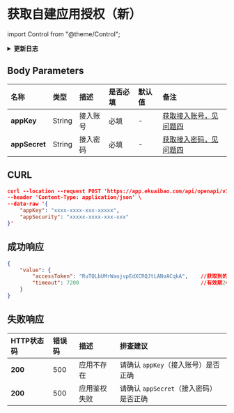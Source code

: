 # 获取自建应用授权（新）

import Control from "@theme/Control";

<Control
method="POST"
url="/api/openapi/v1/auth/getAppAccessToken"
/>

<details>
  <summary><b>更新日志</b></summary>
  <div>

[**1.25.0**](/docs/open-api/notice/update-log#1250) -> 🆕 新增了本接口。<br/>

  </div>
</details>

## Body Parameters

| 名称 | 类型 | 描述 | 是否必填 | 默认值 | 备注 |
| :--- | :--- | :--- | :--- |:--- | :--- |
| **appKey**       | String | 接入账号 | 必填 | - | [获取接入账号，见问题四](/docs/open-api/getting-started/question-answer#问题四) |
| **appSecret**    | String | 接入密码 | 必填 | - | [获取接入密码，见问题四](/docs/open-api/getting-started/question-answer#问题四) |

## CURL
```json
curl --location --request POST 'https://app.ekuaibao.com/api/openapi/v1/auth/getAppAccessToken' \
--header 'Content-Type: application/json' \
--data-raw '{
    "appKey": "xxxx-xxxx-xxx-xxxxx",
    "appSecurity": "xxxxx-xxxx-xxx-xxx"
}'
```

## 成功响应
```json
{
    "value": {
        "accessToken": "RuTQLbUMrWaojvpEdXCRQJtLANoACqkA",    //获取到的accessToken
        "timeout": 7200                                       //有效期2小时，单位：秒
    }
}
```

## 失败响应

| HTTP状态码 | 错误码 | 描述 | 排查建议 |
| :--- | :--- | :--- | :--- |
| **200** | 500 | 应用不存在   | 请确认 `appKey`（接入账号）是否正确 |
| **200** | 500 | 应用鉴权失败 | 请确认 `appSecret`（接入密码）是否正确 |
